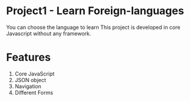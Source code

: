 # Project1 - Learn Foreign-languages
You can choose the language to learn This project is developed in core Javascript without any framework.

# Features
1. Core JavaScript
2. JSON object
3. Navigation
4. Different Forms

